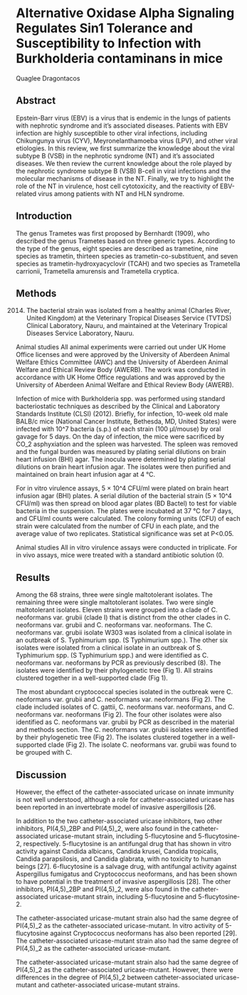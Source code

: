 # Alternative Oxidase Alpha Signaling Regulates Sin1 Tolerance and Susceptibility to Infection with Burkholderia contaminans in mice
Quaglee Dragontacos


## Abstract
Epstein-Barr virus (EBV) is a virus that is endemic in the lungs of patients with nephrotic syndrome and it’s associated diseases. Patients with EBV infection are highly susceptible to other viral infections, including Chikungunya virus (CYV), Meyronelanthamoeba virus (LPV), and other viral etiologies. In this review, we first summarize the knowledge about the viral subtype B (VSB) in the nephrotic syndrome (NT) and it’s associated diseases. We then review the current knowledge about the role played by the nephrotic syndrome subtype B (VSB) B-cell in viral infections and the molecular mechanisms of disease in the NT. Finally, we try to highlight the role of the NT in virulence, host cell cytotoxicity, and the reactivity of EBV-related virus among patients with NT and HLN syndrome.


## Introduction
The genus Trametes was first proposed by Bernhardt (1909), who described the genus Trametes based on three generic types. According to the type of the genus, eight species are described as trametine, nine species as trametin, thirteen species as trametin-co-substituent, and seven species as trametin-hydroxyacyclovir (TCAH) and two species as Trametella carrionii, Trametella amurensis and Trametella cryptica.


## Methods
 2014. The bacterial strain was isolated from a healthy animal (Charles River, United Kingdom) at the Veterinary Tropical Diseases Service (TVTDS) Clinical Laboratory, Nauru, and maintained at the Veterinary Tropical Diseases Service Laboratory, Nauru.

Animal studies
All animal experiments were carried out under UK Home Office licenses and were approved by the University of Aberdeen Animal Welfare Ethics Committee (AWC) and the University of Aberdeen Animal Welfare and Ethical Review Body (AWERB). The work was conducted in accordance with UK Home Office regulations and was approved by the University of Aberdeen Animal Welfare and Ethical Review Body (AWERB).

Infection of mice with Burkholderia spp. was performed using standard bacteriostatic techniques as described by the Clinical and Laboratory Standards Institute (CLSI) (2012). Briefly, for infection, 10-week old male BALB/c mice (National Cancer Institute, Bethesda, MD, United States) were infected with 10^7 bacteria (s.p.) of each strain (100 µl/mouse) by oral gavage for 5 days. On the day of infection, the mice were sacrificed by CO_2 asphyxiation and the spleen was harvested. The spleen was removed and the fungal burden was measured by plating serial dilutions on brain heart infusion (BHI) agar. The inocula were determined by plating serial dilutions on brain heart infusion agar. The isolates were then purified and maintained on brain heart infusion agar at 4 °C.

For in vitro virulence assays, 5 × 10^4 CFU/ml were plated on brain heart infusion agar (BHI) plates. A serial dilution of the bacterial strain (5 × 10^4 CFU/ml) was then spread on blood agar plates (BD Bactel) to test for viable bacteria in the suspension. The plates were incubated at 37 °C for 7 days, and CFU/ml counts were calculated. The colony forming units (CFU) of each strain were calculated from the number of CFU in each plate, and the average value of two replicates. Statistical significance was set at P<0.05.

Animal studies
All in vitro virulence assays were conducted in triplicate. For in vivo assays, mice were treated with a standard antibiotic solution (0.


## Results
Among the 68 strains, three were single maltotolerant isolates. The remaining three were single maltotolerant isolates. Two were single maltotolerant isolates. Eleven strains were grouped into a clade of C. neoformans var. grubii (clade I) that is distinct from the other clades in C. neoformans var. grubii and C. neoformans var. neoformans. The C. neoformans var. grubii isolate W303 was isolated from a clinical isolate in an outbreak of S. Typhimurium spp. (S Typhimurium spp.). The other six isolates were isolated from a clinical isolate in an outbreak of S. Typhimurium spp. (S Typhimurium spp.) and were identified as C. neoformans var. neoformans by PCR as previously described (8). The isolates were identified by their phylogenetic tree (Fig 1). All strains clustered together in a well-supported clade (Fig 1).

The most abundant cryptococcal species isolated in the outbreak were C. neoformans var. grubii and C. neoformans var. neoformans (Fig 2). The clade included isolates of C. gattii, C. neoformans var. neoformans, and C. neoformans var. neoformans (Fig 2). The four other isolates were also identified as C. neoformans var. grubii by PCR as described in the material and methods section. The C. neoformans var. grubii isolates were identified by their phylogenetic tree (Fig 2). The isolates clustered together in a well-supported clade (Fig 2). The isolate C. neoformans var. grubii was found to be grouped with C.


## Discussion
However, the effect of the catheter-associated uricase on innate immunity is not well understood, although a role for catheter-associated uricase has been reported in an invertebrate model of invasive aspergillosis [26.

In addition to the two catheter-associated uricase inhibitors, two other inhibitors, PI(4,5)_2BP and PI(4,5)_2, were also found in the catheter-associated uricase-mutant strain, including 5-flucytosine and 5-flucytosine-2, respectively. 5-flucytosine is an antifungal drug that has shown in vitro activity against Candida albicans, Candida krusei, Candida tropicalis, Candida parapsilosis, and Candida glabrata, with no toxicity to human beings [27]. 6-flucytosine is a salvage drug, with antifungal activity against Aspergillus fumigatus and Cryptococcus neoformans, and has been shown to have potential in the treatment of invasive aspergillosis [28]. The other inhibitors, PI(4,5)_2BP and PI(4,5)_2, were also found in the catheter-associated uricase-mutant strain, including 5-flucytosine and 5-flucytosine-2.

The catheter-associated uricase-mutant strain also had the same degree of PI(4,5)_2 as the catheter-associated uricase-mutant. In vitro activity of 5-flucytosine against Cryptococcus neoformans has also been reported [29]. The catheter-associated uricase-mutant strain also had the same degree of PI(4,5)_2 as the catheter-associated uricase-mutant.

The catheter-associated uricase-mutant strain also had the same degree of PI(4,5)_2 as the catheter-associated uricase-mutant. However, there were differences in the degree of PI(4,5)_2 between catheter-associated uricase-mutant and catheter-associated uricase-mutant strains.
